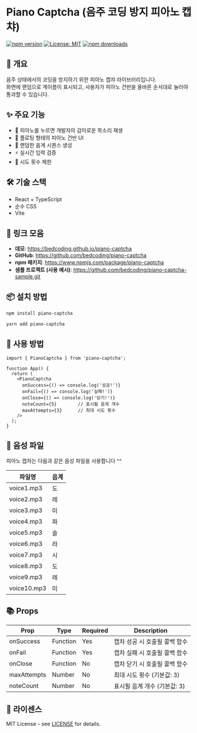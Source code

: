 # Piano Captcha (음주 코딩 방지 피아노 캡챠)
[![npm version](https://badge.fury.io/js/piano-captcha.svg)](https://badge.fury.io/js/piano-captcha)
[![License: MIT](https://img.shields.io/badge/License-MIT-yellow.svg)](https://opensource.org/licenses/MIT)
[![npm downloads](https://img.shields.io/npm/dm/piano-captcha.svg)](https://www.npmjs.com/package/piano-captcha)


## 📝 개요
음주 상태에서의 코딩을 방지하기 위한 피아노 캡챠 라이브러리입니다. <br/>
화면에 랜덤으로 계이름이 표시되고, 사용자가 피아노 건반을 올바른 순서대로 눌러야 통과할 수 있습니다.


## ✨ 주요 기능
- 🎵 피아노를 누르면 개발자의 감미로운 목소리 재생
- 🎹 플로팅 형태의 피아노 건반 UI
- 🔄 랜덤한 음계 시퀀스 생성
- ⚡️ 실시간 입력 검증
- 🎯 시도 횟수 제한


## 🛠️ 기술 스택
- React + TypeScript
- 순수 CSS
- Vite


## 🔗 링크 모음
- **데모**: https://bedcoding.github.io/piano-captcha
- **GitHub**: https://github.com/bedcoding/piano-captcha
- **npm 패키지**: https://www.npmjs.com/package/piano-captcha
- **샘플 프로젝트 (사용 예시)**: https://github.com/bedcoding/piano-captcha-sample.git


## 📦 설치 방법
```bash
npm install piano-captcha
```
```bash
yarn add piano-captcha
```


## 🚀 사용 방법
```tsx
import { PianoCaptcha } from 'piano-captcha';

function App() {
  return (
    <PianoCaptcha
      onSuccess={() => console.log('성공!')}
      onFail={() => console.log('실패!')}
      onClose={() => console.log('닫기!')}
      noteCount={5}        // 표시될 음계 개수
      maxAttempts={3}      // 최대 시도 횟수
    />
  );
}
```


## 🎵 음성 파일

피아노 캡차는 다음과 같은 음성 파일을 사용합니다 ^^

| 파일명    | 음계 |
|-----------|------|
| voice1.mp3 | 도   |
| voice2.mp3 | 레   |
| voice3.mp3 | 미   |
| voice4.mp3 | 파   |
| voice5.mp3 | 솔   |
| voice6.mp3 | 라   |
| voice7.mp3 | 시   |
| voice8.mp3 | 도   |
| voice9.mp3 | 레   |
| voice10.mp3| 미   |


## 📚 Props
| Prop      | Type     | Required | Description                          |
|-----------|----------|----------|--------------------------------------|
| onSuccess | Function | Yes      | 캡차 성공 시 호출될 콜백 함수        |
| onFail    | Function | Yes      | 캡차 실패 시 호출될 콜백 함수        |
| onClose   | Function | No       | 캡차 닫기 시 호출될 콜백 함수        |
| maxAttempts| Number  | No       | 최대 시도 횟수 (기본값: 3)           |
| noteCount | Number   | No       | 표시될 음계 개수 (기본값: 3)         |


## 📄 라이센스
MIT License - see [LICENSE](LICENSE) for details.